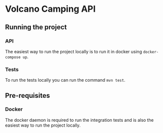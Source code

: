 # Volcano Camping API

## Running the project

### API
The easiest way to run the project locally is to run it in docker using `docker-compose up`.

### Tests
To run the tests locally you can run the command `mvn test`.

## Pre-requisites

### Docker
The docker daemon is required to run the integration tests and is also the easiest way to run the project locally.